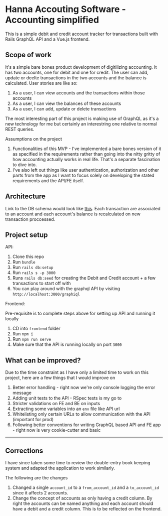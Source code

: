 # Hanna Accouting Software - Accounting simplified

This is a simple debit and credit account tracker for transactions built with Rails GraphQL API and a Vue.js frontend.

## Scope of work

It's a simple bare bones product development of digitilizing accounting. It has two accounts, one for debit and one for credit. The user can add, update or deelte transactions in the two accounts and the balance is calculated. User stories are like so:

1. As a user, I can view accounts and the transactions within those accounts
2. As a user, I can view the balances of these accounts
3. As a user, I can add, update or delete transactions

The most interesting part of this project is making use of GraphQL as it's a new technology for me but certainly an interestring one relative to normal REST queries.

Assumptions on the project

1. Functionalities of this MVP - I've implemented a bare bones version of it as specified in the requirements rather than going into the nitty gritty of how accounting actually works in real life. That's a separate fascination to dive into.
2. I've also left out things like user authentication, authorization and other parts from the app as I want to focus solely on developing the stated requirements and the API/FE itself.

## Architecture

Link to the DB schema would look like [this](https://dbdiagram.io/d/62cda011cc1bc14cc5a48d04). Each transaction are associated to an account and each account's balance is recalculated on new transaction proccessed.

## Project setup

API:
1. Clone this repo
2. Run `bundle`
3. Run `rails db:setup`
4. Run `rails s -p 3000`
5. Runs `rails db:seed` for creating the Debit and Credit account + a few transactions to start off with
6. You can play around with the graphql API by visiting `http://localhost:3000/graphiql`

Frontend:

Pre-requisite is to complete steps above for setting up API and running it locally

1. CD into `frontend` folder
2. Run `npm i`
3. Run `npm run serve`
4. Make sure that the API is running locally on port `3000`

## What can be improved?

Due to the time constraint as I have only a limited time to work on this project, here are a few things that I would improve on

1. Better error handling - right now we're only console logging the error message
2. Adding unit tests to the API - RSpec tests is my go to
3. Stricter validations on FE and BE on inputs
4. Extracting some variables into an `env` file like API url
5. Whitelisting only certain URLs to allow communication with the API (important for prod)
6. Following better conventions for writing GraphQL based API and FE app - right now is very cookie-cutter and basic

---

## Corrections

I have since taken some time to review the double-entry book keeping system and adapted the application to work similarly.

The following are the changes
1. Changed a single `account_id` to a `from_account_id` and a `to_account_id` since it affects 2 accounts.
2. Change the concept of accounts as only having a credit column. By right the accounts can be named anything and each account should have a debit and a credit column. This is to be reflected on the frontend.
